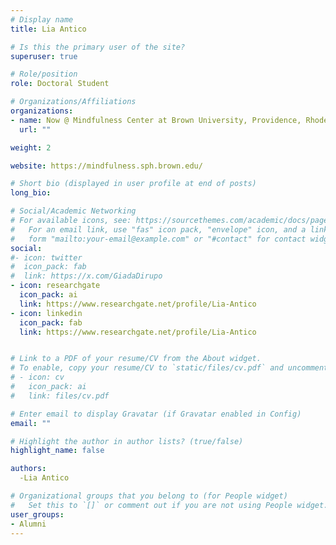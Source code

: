 ```yaml
---
# Display name
title: Lia Antico

# Is this the primary user of the site?
superuser: true

# Role/position
role: Doctoral Student

# Organizations/Affiliations
organizations:
- name: Now @ Mindfulness Center at Brown University, Providence, Rhode Island, USA
  url: ""

weight: 2

website: https://mindfulness.sph.brown.edu/

# Short bio (displayed in user profile at end of posts)
long_bio: 

# Social/Academic Networking
# For available icons, see: https://sourcethemes.com/academic/docs/page-builder/#icons
#   For an email link, use "fas" icon pack, "envelope" icon, and a link in the
#   form "mailto:your-email@example.com" or "#contact" for contact widget.
social:
#- icon: twitter
#  icon_pack: fab
#  link: https://x.com/GiadaDirupo
- icon: researchgate
  icon_pack: ai
  link: https://www.researchgate.net/profile/Lia-Antico
- icon: linkedin
  icon_pack: fab
  link: https://www.researchgate.net/profile/Lia-Antico


# Link to a PDF of your resume/CV from the About widget.
# To enable, copy your resume/CV to `static/files/cv.pdf` and uncomment the lines below.
# - icon: cv
#   icon_pack: ai
#   link: files/cv.pdf

# Enter email to display Gravatar (if Gravatar enabled in Config)
email: ""

# Highlight the author in author lists? (true/false)
highlight_name: false

authors:
  -Lia Antico

# Organizational groups that you belong to (for People widget)
#   Set this to `[]` or comment out if you are not using People widget.
user_groups:
- Alumni
---
```

